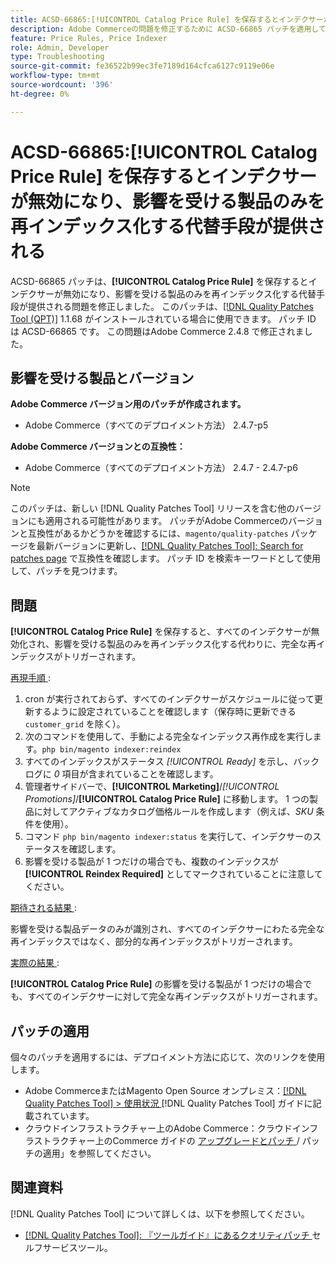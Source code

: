 ```yaml
---
title: ACSD-66865:[!UICONTROL Catalog Price Rule] を保存するとインデクサーが無効になり、影響を受ける製品のみを再インデックス化する代替手段が提供される
description: Adobe Commerceの問題を修正するために ACSD-66865 パッチを適用してください。この問題の場所は次のとおりです。  [!UICONTROL Catalog Price Rules] を保存すると、インデクサーが無効になり、影響を受ける製品のみを再インデックス化する代替手段が提供されます。
feature: Price Rules, Price Indexer
role: Admin, Developer
type: Troubleshooting
source-git-commit: fe36522b99ec3fe7189d164cfca6127c9119e06e
workflow-type: tm+mt
source-wordcount: '396'
ht-degree: 0%

---
```



# ACSD-66865:**[!UICONTROL Catalog Price Rule]** を保存するとインデクサーが無効になり、影響を受ける製品のみを再インデックス化する代替手段が提供される

ACSD-66865 パッチは、**[!UICONTROL Catalog Price Rule]** を保存するとインデクサーが無効になり、影響を受ける製品のみを再インデックス化する代替手段が提供される問題を修正しました。 このパッチは、[[!DNL Quality Patches Tool (QPT)]](/help/tools/quality-patches-tool/quality-patches-tool-to-self-serve-quality-patches.md) 1.1.68 がインストールされている場合に使用できます。 パッチ ID は ACSD-66865 です。 この問題はAdobe Commerce 2.4.8 で修正されました。

## 影響を受ける製品とバージョン

**Adobe Commerce バージョン用のパッチが作成されます。**

* Adobe Commerce（すべてのデプロイメント方法） 2.4.7-p5

**Adobe Commerce バージョンとの互換性：**

* Adobe Commerce（すべてのデプロイメント方法） 2.4.7 - 2.4.7-p6

>[!NOTE]
>
>このパッチは、新しい [!DNL Quality Patches Tool] リリースを含む他のバージョンにも適用される可能性があります。 パッチがAdobe Commerceのバージョンと互換性があるかどうかを確認するには、`magento/quality-patches` パッケージを最新バージョンに更新し、[[!DNL Quality Patches Tool]: Search for patches page](https://experienceleague.adobe.com/tools/commerce-quality-patches/index.html) で互換性を確認します。 パッチ ID を検索キーワードとして使用して、パッチを見つけます。

## 問題

**[!UICONTROL Catalog Price Rule]** を保存すると、すべてのインデクサーが無効化され、影響を受ける製品のみを再インデックス化する代わりに、完全な再インデックスがトリガーされます。

<u> 再現手順 </u>:

1. cron が実行されておらず、すべてのインデクサーがスケジュールに従って更新するように設定されていることを確認します（保存時に更新できる `customer_grid` を除く）。
2. 次のコマンドを使用して、手動による完全なインデックス再作成を実行します。`php bin/magento indexer:reindex`
3. すべてのインデックスがステータス *[!UICONTROL Ready]* を示し、バックログに *0* 項目が含まれていることを確認します。
4. 管理者サイドバーで、**[!UICONTROL Marketing]**/*[!UICONTROL Promotions]*/**[!UICONTROL Catalog Price Rule]** に移動します。 1 つの製品に対してアクティブなカタログ価格ルールを作成します（例えば、*SKU* 条件を使用）。
5. コマンド `php bin/magento indexer:status` を実行して、インデクサーのステータスを確認します。
6. 影響を受ける製品が 1 つだけの場合でも、複数のインデックスが **[!UICONTROL Reindex Required]** としてマークされていることに注意してください。

<u> 期待される結果 </u>:

影響を受ける製品データのみが識別され、すべてのインデクサーにわたる完全な再インデックスではなく、部分的な再インデックスがトリガーされます。

<u> 実際の結果 </u>:

**[!UICONTROL Catalog Price Rule]** の影響を受ける製品が 1 つだけの場合でも、すべてのインデクサーに対して完全な再インデックスがトリガーされます。

## パッチの適用

個々のパッチを適用するには、デプロイメント方法に応じて、次のリンクを使用します。

* Adobe CommerceまたはMagento Open Source オンプレミス：[[!DNL Quality Patches Tool] > 使用状況 ](/help/tools/quality-patches-tool/usage.md)[!DNL Quality Patches Tool] ガイドに記載されています。
* クラウドインフラストラクチャー上のAdobe Commerce：クラウドインフラストラクチャー上のCommerce ガイドの [ アップグレードとパッチ ](https://experienceleague.adobe.com/docs/commerce-cloud-service/user-guide/develop/upgrade/apply-patches.html)/ パッチの適用」を参照してください。

## 関連資料

[!DNL Quality Patches Tool] について詳しくは、以下を参照してください。

* [[!DNL Quality Patches Tool]: 『ツールガイド』にあるクオリティパッチ ](/help/tools/quality-patches-tool/quality-patches-tool-to-self-serve-quality-patches.md) セルフサービスツール。
